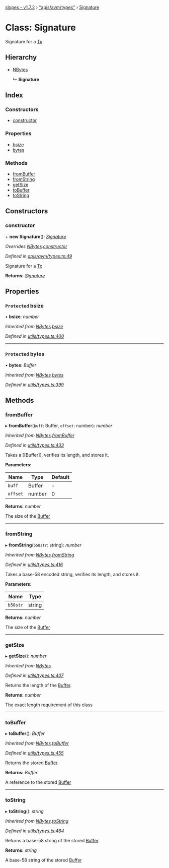 [slopes - v1.7.2](../README.md) › ["apis/avm/types"](../modules/_apis_avm_types_.md) › [Signature](_apis_avm_types_.signature.md)

# Class: Signature

Signature for a [Tx](_apis_avm_tx_.tx.md)

## Hierarchy

* [NBytes](_utils_types_.nbytes.md)

  ↳ **Signature**

## Index

### Constructors

* [constructor](_apis_avm_types_.signature.md#constructor)

### Properties

* [bsize](_apis_avm_types_.signature.md#protected-bsize)
* [bytes](_apis_avm_types_.signature.md#protected-bytes)

### Methods

* [fromBuffer](_apis_avm_types_.signature.md#frombuffer)
* [fromString](_apis_avm_types_.signature.md#fromstring)
* [getSize](_apis_avm_types_.signature.md#getsize)
* [toBuffer](_apis_avm_types_.signature.md#tobuffer)
* [toString](_apis_avm_types_.signature.md#tostring)

## Constructors

###  constructor

\+ **new Signature**(): *[Signature](_apis_avm_types_.signature.md)*

*Overrides [NBytes](_utils_types_.nbytes.md).[constructor](_utils_types_.nbytes.md#constructor)*

*Defined in [apis/avm/types.ts:49](https://github.com/ava-labs/slopes/blob/2d2915d/src/apis/avm/types.ts#L49)*

Signature for a [Tx](_apis_avm_tx_.tx.md)

**Returns:** *[Signature](_apis_avm_types_.signature.md)*

## Properties

### `Protected` bsize

• **bsize**: *number*

*Inherited from [NBytes](_utils_types_.nbytes.md).[bsize](_utils_types_.nbytes.md#protected-bsize)*

*Defined in [utils/types.ts:400](https://github.com/ava-labs/slopes/blob/2d2915d/src/utils/types.ts#L400)*

___

### `Protected` bytes

• **bytes**: *Buffer*

*Inherited from [NBytes](_utils_types_.nbytes.md).[bytes](_utils_types_.nbytes.md#protected-bytes)*

*Defined in [utils/types.ts:399](https://github.com/ava-labs/slopes/blob/2d2915d/src/utils/types.ts#L399)*

## Methods

###  fromBuffer

▸ **fromBuffer**(`buff`: Buffer, `offset`: number): *number*

*Inherited from [NBytes](_utils_types_.nbytes.md).[fromBuffer](_utils_types_.nbytes.md#frombuffer)*

*Defined in [utils/types.ts:433](https://github.com/ava-labs/slopes/blob/2d2915d/src/utils/types.ts#L433)*

Takes a [[Buffer]], verifies its length, and stores it.

**Parameters:**

Name | Type | Default |
------ | ------ | ------ |
`buff` | Buffer | - |
`offset` | number | 0 |

**Returns:** *number*

The size of the [Buffer](https://github.com/feross/buffer)

___

###  fromString

▸ **fromString**(`b58str`: string): *number*

*Inherited from [NBytes](_utils_types_.nbytes.md).[fromString](_utils_types_.nbytes.md#fromstring)*

*Defined in [utils/types.ts:416](https://github.com/ava-labs/slopes/blob/2d2915d/src/utils/types.ts#L416)*

Takes a base-58 encoded string, verifies its length, and stores it.

**Parameters:**

Name | Type |
------ | ------ |
`b58str` | string |

**Returns:** *number*

The size of the [Buffer](https://github.com/feross/buffer)

___

###  getSize

▸ **getSize**(): *number*

*Inherited from [NBytes](_utils_types_.nbytes.md)*

*Defined in [utils/types.ts:407](https://github.com/ava-labs/slopes/blob/2d2915d/src/utils/types.ts#L407)*

Returns the length of the [Buffer](https://github.com/feross/buffer).

**Returns:** *number*

The exact length requirement of this class

___

###  toBuffer

▸ **toBuffer**(): *Buffer*

*Inherited from [NBytes](_utils_types_.nbytes.md).[toBuffer](_utils_types_.nbytes.md#tobuffer)*

*Defined in [utils/types.ts:455](https://github.com/ava-labs/slopes/blob/2d2915d/src/utils/types.ts#L455)*

Returns the stored [Buffer](https://github.com/feross/buffer).

**Returns:** *Buffer*

A reference to the stored [Buffer](https://github.com/feross/buffer)

___

###  toString

▸ **toString**(): *string*

*Inherited from [NBytes](_utils_types_.nbytes.md).[toString](_utils_types_.nbytes.md#tostring)*

*Defined in [utils/types.ts:464](https://github.com/ava-labs/slopes/blob/2d2915d/src/utils/types.ts#L464)*

Returns a base-58 string of the stored [Buffer](https://github.com/feross/buffer).

**Returns:** *string*

A base-58 string of the stored [Buffer](https://github.com/feross/buffer)
